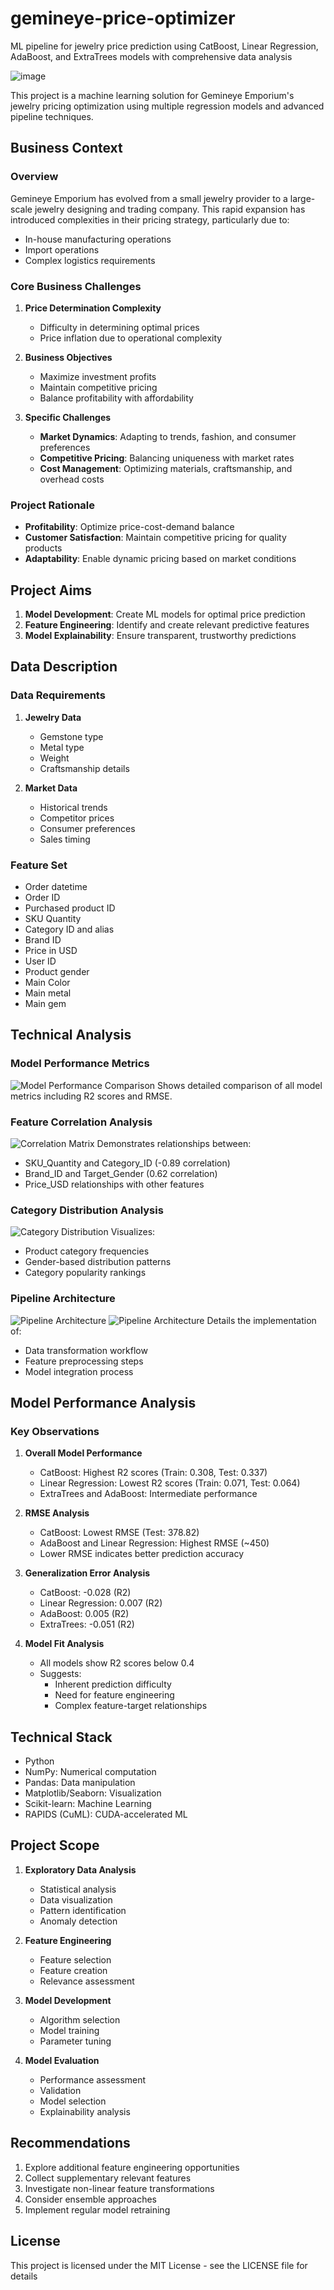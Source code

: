 # gemineye-price-optimizer
ML pipeline for jewelry price prediction using CatBoost, Linear Regression, AdaBoost, and ExtraTrees models with comprehensive data analysis

![image](https://github.com/user-attachments/assets/6719983a-78ae-4897-aa56-37ed9ccc5a6b)

This project is a machine learning solution for Gemineye Emporium's jewelry pricing optimization using multiple regression models and advanced pipeline techniques.

## Business Context

### Overview
Gemineye Emporium has evolved from a small jewelry provider to a large-scale jewelry designing and trading company. This rapid expansion has introduced complexities in their pricing strategy, particularly due to:
- In-house manufacturing operations
- Import operations
- Complex logistics requirements

### Core Business Challenges
1. **Price Determination Complexity**
   - Difficulty in determining optimal prices
   - Price inflation due to operational complexity

2. **Business Objectives**
   - Maximize investment profits
   - Maintain competitive pricing
   - Balance profitability with affordability

3. **Specific Challenges**
   - **Market Dynamics**: Adapting to trends, fashion, and consumer preferences
   - **Competitive Pricing**: Balancing uniqueness with market rates
   - **Cost Management**: Optimizing materials, craftsmanship, and overhead costs

### Project Rationale
- **Profitability**: Optimize price-cost-demand balance
- **Customer Satisfaction**: Maintain competitive pricing for quality products
- **Adaptability**: Enable dynamic pricing based on market conditions

## Project Aims
1. **Model Development**: Create ML models for optimal price prediction
2. **Feature Engineering**: Identify and create relevant predictive features
3. **Model Explainability**: Ensure transparent, trustworthy predictions

## Data Description

### Data Requirements
1. **Jewelry Data**
   - Gemstone type
   - Metal type
   - Weight
   - Craftsmanship details

2. **Market Data**
   - Historical trends
   - Competitor prices
   - Consumer preferences
   - Sales timing

### Feature Set
- Order datetime
- Order ID
- Purchased product ID
- SKU Quantity
- Category ID and alias
- Brand ID
- Price in USD
- User ID
- Product gender
- Main Color
- Main metal
- Main gem

## Technical Analysis

### Model Performance Metrics
![Model Performance Comparison](images/model_performance.png)
Shows detailed comparison of all model metrics including R2 scores and RMSE.

### Feature Correlation Analysis
![Correlation Matrix](images/correlation_matrix.png)
Demonstrates relationships between:
- SKU_Quantity and Category_ID (-0.89 correlation)
- Brand_ID and Target_Gender (0.62 correlation)
- Price_USD relationships with other features

### Category Distribution Analysis
![Category Distribution](images/category_distribution.png)
Visualizes:
- Product category frequencies
- Gender-based distribution patterns
- Category popularity rankings

### Pipeline Architecture
![Pipeline Architecture](images/pipeline_architecture.png)
![Pipeline Architecture](images/pipeline_architecture1.png)
Details the implementation of:
- Data transformation workflow
- Feature preprocessing steps
- Model integration process

## Model Performance Analysis

### Key Observations

1. **Overall Model Performance**
   - CatBoost: Highest R2 scores (Train: 0.308, Test: 0.337)
   - Linear Regression: Lowest R2 scores (Train: 0.071, Test: 0.064)
   - ExtraTrees and AdaBoost: Intermediate performance

2. **RMSE Analysis**
   - CatBoost: Lowest RMSE (Test: 378.82)
   - AdaBoost and Linear Regression: Highest RMSE (~450)
   - Lower RMSE indicates better prediction accuracy

3. **Generalization Error Analysis**
   - CatBoost: -0.028 (R2)
   - Linear Regression: 0.007 (R2)
   - AdaBoost: 0.005 (R2)
   - ExtraTrees: -0.051 (R2)

4. **Model Fit Analysis**
   - All models show R2 scores below 0.4
   - Suggests:
     - Inherent prediction difficulty
     - Need for feature engineering
     - Complex feature-target relationships

## Technical Stack
- Python
- NumPy: Numerical computation
- Pandas: Data manipulation
- Matplotlib/Seaborn: Visualization
- Scikit-learn: Machine Learning
- RAPIDS (CuML): CUDA-accelerated ML

## Project Scope
1. **Exploratory Data Analysis**
   - Statistical analysis
   - Data visualization
   - Pattern identification
   - Anomaly detection

2. **Feature Engineering**
   - Feature selection
   - Feature creation
   - Relevance assessment

3. **Model Development**
   - Algorithm selection
   - Model training
   - Parameter tuning

4. **Model Evaluation**
   - Performance assessment
   - Validation
   - Model selection
   - Explainability analysis

## Recommendations
1. Explore additional feature engineering opportunities
2. Collect supplementary relevant features
3. Investigate non-linear feature transformations
4. Consider ensemble approaches
5. Implement regular model retraining

## License
This project is licensed under the MIT License - see the LICENSE file for details
